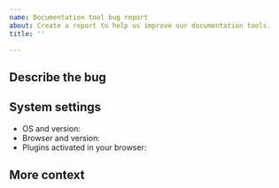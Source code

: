 ```yaml
---
name: Documentation tool bug report
about: Create a report to help us improve our documentation tools.
title: ''

---
```


<!-- IMPORTANT: This is only for reporting documentation tool bugs.

Report EthSigner software issues at https://consensys.net/quorum/contact-us/.
Report documentation content issues using the "Documentation content issue report" template.

Before creating an issue, did you refresh your browser cache for the site?
-->

## Describe the bug

<!-- Add a clear and concise description of what the documentation bug is.
Include steps to reproduce the bug and what you expected to happen. -->

## System settings

<!-- Add the following information about your system: -->

- OS and version:
- Browser and version:
- Plugins activated in your browser:

## More context

<!-- Add any other context about the problem here, for example, screenshots or a small demo video. -->
